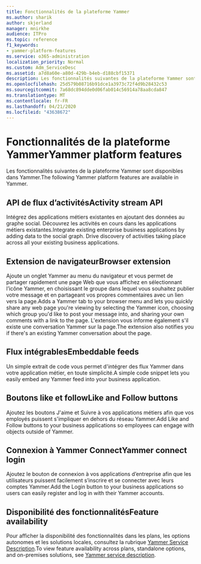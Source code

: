 ```yaml
---
title: Fonctionnalités de la plateforme Yammer
ms.author: sharik
author: skjerland
manager: mnirkhe
audience: ITPro
ms.topic: reference
f1_keywords:
- yammer-platform-features
ms.service: o365-administration
localization_priority: Normal
ms.custom: Adm_ServiceDesc
ms.assetid: a7d8a60e-a80d-429b-b4eb-d188cbf15371
description: Les fonctionnalités suivantes de la plateforme Yammer sont disponibles dans Yammer.
ms.openlocfilehash: 25d579b08716b91dce1a3973c72f4d9b28432c53
ms.sourcegitcommit: 7a68dc894dde0d06fab014c56914a78aa8cda847
ms.translationtype: MT
ms.contentlocale: fr-FR
ms.lasthandoff: 04/21/2020
ms.locfileid: "43638672"
---
```

# <a name="yammer-platform-features"></a><span data-ttu-id="88156-103">Fonctionnalités de la plateforme Yammer</span><span class="sxs-lookup"><span data-stu-id="88156-103">Yammer platform features</span></span>

<span data-ttu-id="88156-104">Les fonctionnalités suivantes de la plateforme Yammer sont disponibles dans Yammer.</span><span class="sxs-lookup"><span data-stu-id="88156-104">The following Yammer platform features are available in Yammer.</span></span>
 
## <a name="activity-stream-api"></a><span data-ttu-id="88156-105">API de flux d’activités</span><span class="sxs-lookup"><span data-stu-id="88156-105">Activity stream API</span></span>

<span data-ttu-id="88156-p101">Intégrez des applications métiers existantes en ajoutant des données au graphe social. Découvrez les activités en cours dans les applications métiers existantes.</span><span class="sxs-lookup"><span data-stu-id="88156-p101">Integrate existing enterprise business applications by adding data to the social graph. Drive discovery of activities taking place across all your existing business applications.</span></span>
  
## <a name="browser-extension"></a><span data-ttu-id="88156-108">Extension de navigateur</span><span class="sxs-lookup"><span data-stu-id="88156-108">Browser extension</span></span>

<span data-ttu-id="88156-109">Ajoute un onglet Yammer au menu du navigateur et vous permet de partager rapidement une page Web que vous affichez en sélectionnant l’icône Yammer, en choisissant le groupe dans lequel vous souhaitez publier votre message et en partageant vos propres commentaires avec un lien vers la page.</span><span class="sxs-lookup"><span data-stu-id="88156-109">Adds a Yammer tab to your browser menu and lets you quickly share any web page you're viewing by selecting the Yammer icon, choosing which group you'd like to post your message into, and sharing your own comments with a link to the page.</span></span> <span data-ttu-id="88156-110">L'extension vous informe également s'il existe une conversation Yammer sur la page.</span><span class="sxs-lookup"><span data-stu-id="88156-110">The extension also notifies you if there's an existing Yammer conversation about the page.</span></span> 

## <a name="embeddable-feeds"></a><span data-ttu-id="88156-111">Flux intégrables</span><span class="sxs-lookup"><span data-stu-id="88156-111">Embeddable feeds</span></span>

<span data-ttu-id="88156-112">Un simple extrait de code vous permet d'intégrer des flux Yammer dans votre application métier, en toute simplicité.</span><span class="sxs-lookup"><span data-stu-id="88156-112">A simple code snippet lets you easily embed any Yammer feed into your business application.</span></span>
  
## <a name="like-and-follow-buttons"></a><span data-ttu-id="88156-113">Boutons like et follow</span><span class="sxs-lookup"><span data-stu-id="88156-113">Like and Follow buttons</span></span>

<span data-ttu-id="88156-114">Ajoutez les boutons J'aime et Suivre à vos applications métiers afin que vos employés puissent s'impliquer en dehors du réseau Yammer.</span><span class="sxs-lookup"><span data-stu-id="88156-114">Add Like and Follow buttons to your business applications so employees can engage with objects outside of Yammer.</span></span>
  
## <a name="yammer-connect-login"></a><span data-ttu-id="88156-115">Connexion à Yammer Connect</span><span class="sxs-lookup"><span data-stu-id="88156-115">Yammer connect login</span></span>

<span data-ttu-id="88156-116">Ajoutez le bouton de connexion à vos applications d’entreprise afin que les utilisateurs puissent facilement s’inscrire et se connecter avec leurs comptes Yammer.</span><span class="sxs-lookup"><span data-stu-id="88156-116">Add the Login button to your business applications so users can easily register and log in with their Yammer accounts.</span></span>

## <a name="feature-availability"></a><span data-ttu-id="88156-117">Disponibilité des fonctionnalités</span><span class="sxs-lookup"><span data-stu-id="88156-117">Feature availability</span></span>

<span data-ttu-id="88156-118">Pour afficher la disponibilité des fonctionnalités dans les plans, les options autonomes et les solutions locales, consultez la rubrique [Yammer Service Description](yammer-service-description.md).</span><span class="sxs-lookup"><span data-stu-id="88156-118">To view feature availability across plans, standalone options, and on-premises solutions, see [Yammer service description](yammer-service-description.md).</span></span>
  

